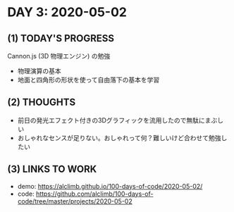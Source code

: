 # DAY 3: 2020-05-02
## (1) TODAY'S PROGRESS
Cannon.js (3D 物理エンジン) の勉強
- 物理演算の基本
- 地面と四角形の形状を使って自由落下の基本を学習

## (2) THOUGHTS
- 前日の発光エフェクト付きの3Dグラフィックを流用したので無駄にまぶしい
- おしゃれなセンスが足りない。おしゃれって何？難しいけど合わせて勉強したい

## (3) LINKS TO WORK
- demo: https://alclimb.github.io/100-days-of-code/2020-05-02/
- code: https://github.com/alclimb/100-days-of-code/tree/master/projects/2020-05-02
